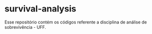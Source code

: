 # survival-analysis
Esse repositório contém os códigos referente a disciplina de análise de sobrevivência - UFF. 
